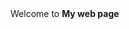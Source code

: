 <!DOCTYPE html>
<html>
  <head>
   <title> My web page </title>
   </head>
   <body>
     Welcome to <b> My web page</b>
    </body>
</html>
